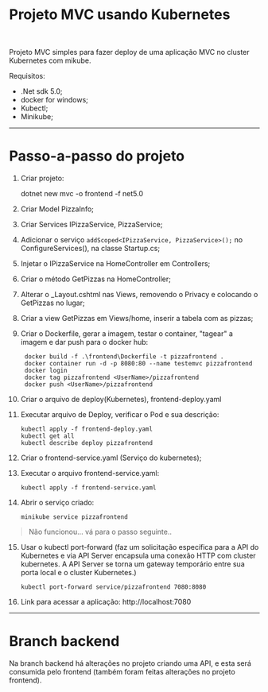 # Projeto MVC usando Kubernetes
<br>

Projeto MVC simples para fazer deploy de uma aplicação MVC no cluster Kubernetes com mikube.

Requisitos:

- .Net sdk 5.0;
- docker for windows;
- Kubectl;
- Minikube;

-----

# Passo-a-passo do projeto

1. Criar projeto:

    dotnet new mvc -o frontend -f net5.0

2. Criar Model PizzaInfo;
3. Criar Services IPizzaService, PizzaService;
4. Adicionar o serviço `addScoped<IPizzaService, PizzaService>();` no ConfigureServices(), na classe Startup.cs;
5. Injetar o IPizzaService na HomeController em Controllers;
6. Criar o método GetPizzas na HomeController;
7. Alterar o _Layout.cshtml nas Views, removendo o Privacy e colocando o GetPizzas no lugar;
8. Criar a view GetPizzas em Views/home, inserir a tabela com as pizzas;
9. Criar o Dockerfile, gerar a imagem, testar o container, "tagear" a imagem e dar push para o docker hub:

        docker build -f .\frontend\Dockerfile -t pizzafrontend .
        docker container run -d -p 8080:80 --name testemvc pizzafrontend
        docker login 
        docker tag pizzafrontend <UserName>/pizzafrontend
        docker push <UserName>/pizzafrontend

10. Criar o arquivo de deploy(Kubernetes), frontend-deploy.yaml
11. Executar arquivo de Deploy, verificar o Pod e sua descrição:
    
        kubectl apply -f frontend-deploy.yaml
        kubectl get all
        kubectl describe deploy pizzafrontend

12. Criar o frontend-service.yaml (Serviço do kubernetes);
13. Executar o arquivo frontend-service.yaml:

        kubectl apply -f frontend-service.yaml

14. Abrir o serviço criado:

        minikube service pizzafrontend

>Não funcionou... vá para o passo seguinte..

15. Usar o kubectl port-forward (faz um solicitação específica para a API do Kubernetes e via API Server encapsula uma conexão HTTP com cluster kubernetes. A API Server se torna um gateway temporário entre sua porta local e o cluster Kubernetes.)

        kubectl port-forward service/pizzafrontend 7080:8080

16. Link para acessar a aplicação: http://localhost:7080


-----

# Branch backend

Na branch backend há alterações no projeto criando uma API, e esta será consumida pelo frontend (também foram feitas alterações no projeto frontend).